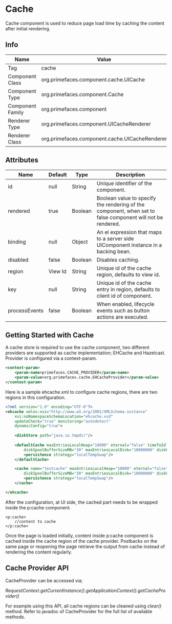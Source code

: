# Cache
Cache component is used to reduce page load time by caching the content after initial rendering.

## Info

| Name | Value |
| - | - |
| Tag | cache
| Component Class | org.primefaces.component.cache.UICache
| Component Type | org.primefaces.component.Cache
| Component Family | org.primefaces.component |
| Renderer Type | org.primefaces.component.UICacheRenderer
| Renderer Class | org.primefaces.component.cache.UICacheRenderer

## Attributes

| Name | Default | Type | Description | 
| --- | --- | --- | --- |
| id | null | String | Unique identifier of the component.
| rendered | true | Boolean | Boolean value to specify the rendering of the component, when set to false component will not be rendered.
| binding | null | Object | An el expression that maps to a server side UIComponent instance in a backing bean.
| disabled | false | Boolean | Disables caching.
| region | View Id | String | Unique id of the cache region, defaults to view id.
| key | null | String | Unique id of the cache entry in region, defaults to client id of component.
| processEvents | false | Boolean | When enabled, lifecycle events such as button actions are executed.

## Getting Started with Cache
A cache store is required to use the cache component, two different providers are supported as cache
implementation; EHCache and Hazelcast. Provider is configured via a context-param.

```xml
<context-param>
    <param-name>primefaces.CACHE_PROVIDER</param-name>
    <param-value>org.primefaces.cache.EHCacheProvider</param-value>
</context-param>
```
Here is a sample ehcache.xml to configure cache regions, there are two regions in this
configuration.

```xml
<?xml version="1.0" encoding="UTF-8"?>
<ehcache xmlns:xsi="http://www.w3.org/2001/XMLSchema-instance"
    xsi:noNamespaceSchemaLocation="ehcache.xsd"
    updateCheck="true" monitoring="autodetect"
    dynamicConfig="true">
    
    <diskStore path="java.io.tmpdir"/>
    
    <defaultCache maxEntriesLocalHeap="10000" eternal="false" timeToIdleSeconds="120" timeToLiveSeconds="120"
        diskSpoolBufferSizeMB="30" maxEntriesLocalDisk="10000000" diskExpiryThreadIntervalSeconds="120" memoryStoreEvictionPolicy="LRU">
        <persistence strategy="localTempSwap"/>
    </defaultCache>

    <cache name="testcache" maxEntriesLocalHeap="10000" eternal="false" timeToIdleSeconds="120" timeToLiveSeconds="120"
        diskSpoolBufferSizeMB="30" maxEntriesLocalDisk="10000000" diskExpiryThreadIntervalSeconds="120" memoryStoreEvictionPolicy="LRU">    
        <persistence strategy="localTempSwap"/>
    </cache>

</ehcache>
```
After the configuration, at UI side, the cached part needs to be wrapped inside the p:cache
component.

```xhtml
<p:cache>
    //content to cache
</p:cache>
```
Once the page is loaded initially, content inside p:cache component is cached inside the cache
region of the cache provider. Postbacks on the same page or reopening the page retrieve the output
from cache instead of rendering the content regularly.

## Cache Provider API
CacheProvider can be accessed via;

_RequestContext.getCurrentInstance().getApplicationContext().getCacheProvider()_

For example using this API, all cache regions can be cleaned using _clear()_ method. Refer to javadoc
of CacheProvider for the full list of available methods.

